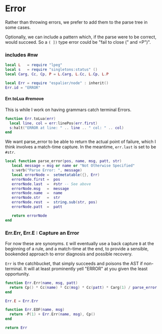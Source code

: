 # Error



Rather than throwing errors, we prefer to add them to the parse tree in some
cases.


Optionally, we can include a pattern which, if the parse were to be correct,
would succeed. So a ``( ])`` type error could be "fail to close (" and =P")".

### includes #nw

```lua
local L   = require "lpeg"
local s   = require "singletons:status" ()
local Carg, Cc, Cp, P = L.Carg, L.Cc, L.Cp, L.P
```
```lua
local Err = require "espalier/node" : inherit()
Err.id = "ERROR"

```
#### Err.toLua #remove

This is while I work on having grammars catch terminal Errors.

```lua
function Err.toLua(err)
  local line, col = err:linePos(err.first)
  s:halt("ERROR at line: " .. line .. " col: " .. col)
end
```

We want parse_error to be able to return the actual point of failure,
which I think involves a match-time capture. In the meantime,
``err.last`` is set to be ``#str``.

```lua
local function parse_error(pos, name, msg, patt, str)
   local message = msg or name or "Not Otherwise Specified"
   s:verb("Parse Error: ", message)
   local errorNode =  setmetatable({}, Err)
   errorNode.first =  pos
   errorNode.last  =  #str -- See above
   errorNode.msg   =  message
   errorNode.name  =  name
   errorNode.str   =  str
   errorNode.rest  =  string.sub(str, pos)
   errorNode.patt  =  patt

   return errorNode
end

```
### Err.Err, Err.E : Capture an Error

For now these are synonyms. ``E`` will eventually use a back capture ``B`` at
the beginning of a rule, and a match-time at the end, to provide a
sensible, bookended approach to error diagnosis and possible recovery.


``Err`` is the catchbucket, that simply succeeds and poisons the AST if
non-terminal. It will at least prominently yell "ERROR" at you given
the least opportunity.

```lua
function Err.Err(name, msg, patt)
  return Cp() * Cc(name) * Cc(msg) * Cc(patt) * Carg(1) / parse_error
end

Err.E = Err.Err

function Err.EOF(name, msg)
  return -P(1) + Err.Err(name, msg), Cp()
end

return Err
```
